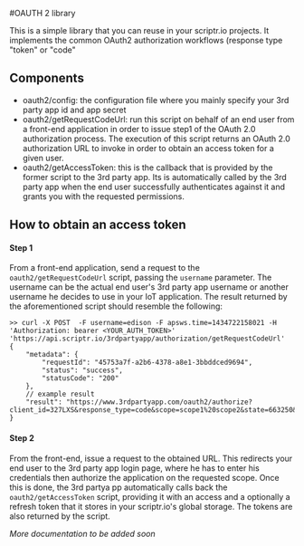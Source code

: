 #OAUTH 2 library

This is a simple library that you can reuse in your scriptr.io projects. It implements the common
OAuth2 authorization workflows (response type "token" or "code"

## Components
- oauth2/config: the configuration file where you mainly specify your 3rd party app id and app secret
- oauth2/getRequestCodeUrl: run this script on behalf of an end user from a front-end application in order to issue step1 of the OAuth 2.0 authorization process.
The execution of this script returns an OAuth 2.0 authorization URL to invoke in order to obtain an access token for a given user.
- oauth2/getAccessToken: this is the callback that is provided by the former script to the 3rd party app. 
Its is automatically called by the 3rd party app when the end user successfully authenticates against it and grants you with the requested
permissions.

## How to obtain an access token

#### Step 1
From a front-end application, send a request to the ```oauth2/getRequestCodeUrl``` script, passing the ```username``` parameter. The username can be the actual end user's 3rd party app username or another username he decides to use in your IoT application. The result returned by the aforementioned script should resemble the following:

```
>> curl -X POST  -F username=edison -F apsws.time=1434722158021 -H 'Authorization: bearer <YOUR_AUTH_TOKEN>' 'https://api.scriptr.io/3rdpartyapp/authorization/getRequestCodeUrl'
{
	"metadata": {
		"requestId": "45753a7f-a2b6-4378-a8e1-3bbddced9694",
		"status": "success",
		"statusCode": "200"
	},
	// example result 
	"result": "https://www.3rdpartyapp.com/oauth2/authorize?client_id=327LXS&response_type=code&scope=scope1%20scope2&state=663250&redirect_uri=https%3A%2F%2Fapi.scriptr.io%2F3rdpartyapp%2Fauthorization%2FgetAccessToken%3Fauth_token%3XRxM1KkZwAzc4Mg%3D%3D"
}
```
#### Step 2

From the front-end, issue a request to the obtained URL. This redirects your end user to the 3rd party app login page, where he has to enter his credentials then authorize the application on the requested scope. Once this is done, the 3rd partya pp automatically calls back the ```oauth2/getAccessToken``` script, providing it with an access and a optionally a refresh token that it stores in your scriptr.io's global storage. The tokens are also returned by the script.

*More documentation to be added soon*
 